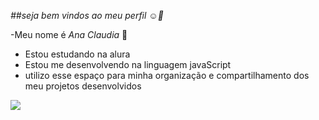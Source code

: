 *##seja bem vindos ao meu perfil ☺️🤞*

-Meu nome é *Ana Claudia* 🤠
- Estou estudando na alura
- Estou me desenvolvendo na linguagem javaScript
- utilizo esse espaço para minha organização e compartilhamento dos meu projetos desenvolvidos


![](https://media1.tenor.com/m/Jh3uYgWrUd0AAAAC/emoji-cowboy.gif) 
